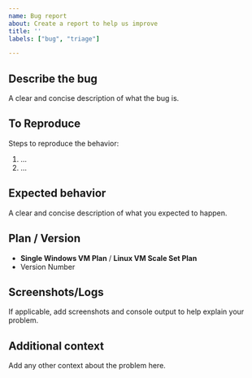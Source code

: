 ```yaml
---
name: Bug report
about: Create a report to help us improve
title: ''
labels: ["bug", "triage"]

---
```


## Describe the bug
A clear and concise description of what the bug is.

## To Reproduce
Steps to reproduce the behavior:
1. ...
2. ...

## Expected behavior
A clear and concise description of what you expected to happen.

## Plan / Version
* **Single Windows VM Plan** / **Linux VM Scale Set Plan**
* Version Number  
 
## Screenshots/Logs
If applicable, add screenshots and console output to help explain your problem.

## Additional context
Add any other context about the problem here.
